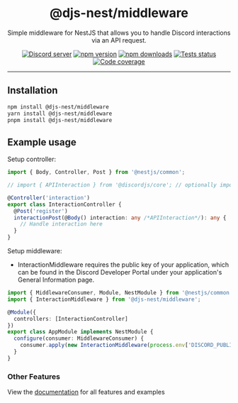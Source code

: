 <div align="center">
    <h1>@djs-nest/middleware</h1>
    Simple middleware for NestJS that allows you to handle Discord interactions via an API request.
    <br/>
    <p>
        <a href="https://discord.gg/ZTapEzyD6G"><img src="https://img.shields.io/discord/222078108977594368?color=5865F2&logo=discord&logoColor=white" alt="Discord server" /></a>
		<a href="https://www.npmjs.com/package/@djs-nest/middleware"><img src="https://img.shields.io/npm/v/@djs-nest/middleware.svg?maxAge=3600" alt="npm version" /></a>
		<a href="https://www.npmjs.com/package/@djs-nest/middleware"><img src="https://img.shields.io/npm/dt/@djs-nest/middleware.svg?maxAge=3600" alt="npm downloads" /></a>
		<a href="https://github.com/djs-nest/djs-nest/actions"><img src="https://github.com/djs-nest/djs-nest/actions/workflows/tests.yml/badge.svg" alt="Tests status" /></a>
		<a href="https://codecov.io/gh/djs-nest/djs-nest" ><img src="https://codecov.io/gh/djs-nest/djs-nest/branch/main/graph/badge.svg?flag=middleware" alt="Code coverage" /></a>
	</p>
</div>

---

## Installation

```bash
npm install @djs-nest/middleware
yarn install @djs-nest/middleware
pnpm install @djs-nest/middleware
```

## Example usage

Setup controller:

```ts
import { Body, Controller, Post } from '@nestjs/common';

// import { APIInteraction } from '@discordjs/core'; // optionally import base interaction type if you want to use it from discord.js

@Controller('interaction')
export class InteractionController {
  @Post('register')
  interactionPost(@Body() interaction: any /*APIInteraction*/): any {
    // Handle interaction here
  }
}
```

Setup middleware:

- InteractionMiddleware requires the public key of your application, which can be found in the Discord Developer Portal
  under your application's General Information page.

```ts
import { MiddlewareConsumer, Module, NestModule } from '@nestjs/common';
import { InteractionMiddleware } from '@djs-nest/middleware';

@Module({
  controllers: [InteractionController]
})
export class AppModule implements NestModule {
  configure(consumer: MiddlewareConsumer) {
    consumer.apply(new InteractionMiddleware(process.env['DISCORD_PUBLIC_KEY'])).forRoutes('interaction');
  }
}
```

### Other Features

View the [documentation][documentation] for all features and examples

[documentation]: https://djs-nest.github.io/djs-nest/

